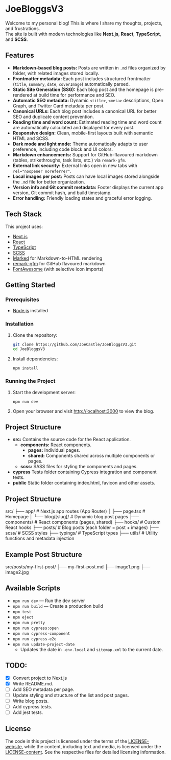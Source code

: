 # JoeBloggsV3

Welcome to my personal blog! This is where I share my thoughts, projects, and frustrations.  
The site is built with modern technologies like **Next.js**, **React**, **TypeScript**, and **SCSS**.

## Features

- **Markdown-based blog posts:** Posts are written in `.md` files organized by folder, with related images stored locally.
- **Frontmatter metadata:** Each post includes structured frontmatter (`title`, `summary`, `date`, `coverImage`) automatically parsed.
- **Static Site Generation (SSG):** Each blog post and the homepage is pre-rendered at build time for performance and SEO.
- **Automatic SEO metadata:** Dynamic `<title>`, `<meta>` descriptions, Open Graph, and Twitter Card metadata per post.
- **Canonical URLs:** Each blog post includes a canonical URL for better SEO and duplicate content prevention.
- **Reading time and word count:** Estimated reading time and word count are automatically calculated and displayed for every post.
- **Responsive design:** Clean, mobile-first layouts built with semantic HTML and SCSS.
- **Dark mode and light mode:** Theme automatically adapts to user preference, including code block and UI colors.
- **Markdown enhancements:** Support for GitHub-flavoured markdown (tables, strikethroughs, task lists, etc.) via `remark-gfm`.
- **External link security:** External links open in new tabs with `rel="noopener noreferrer"`.
- **Local images per post:** Posts can have local images stored alongside the `.md` file for better organization.
- **Version info and Git commit metadata:** Footer displays the current app version, Git commit hash, and build timestamp.
- **Error handling:** Friendly loading states and graceful error logging.

## Tech Stack

This project uses:

- [Next.js](https://nextjs.org/)
- [React](https://react.dev/)
- [TypeScript](https://www.typescriptlang.org/)
- [SCSS](https://sass-lang.com/)
- [Marked](https://marked.js.org/) for Markdown-to-HTML rendering
- [remark-gfm](https://github.com/remarkjs/remark-gfm) for GitHub flavoured markdown
- [FontAwesome](https://fontawesome.com/) (with selective icon imports)

## Getting Started

### Prerequisites

- [Node.js](https://nodejs.org/) installed

### Installation

1. Clone the repository:

   ```bash
   git clone https://github.com/JoeCastle/JoeBloggsV3.git
   cd JoeBloggsV3
   ```

3. Install dependencies:
   ```
   npm install
   ```

### Running the Project

1. Start the development server:
   ```
   npm run dev
   ```

2. Open your browser and visit [http://localhost:3000](http://localhost:3000) to view the blog.

## Project Structure

- **src:** Contains the source code for the React application.
  - **components:** React components.
    - **pages:** Individual pages.
    - **shared:** Components shared across multiple components or pages.
  - **scss:** SASS files for styling the components and pages.
- **cypress** Tests folder containing Cypress integration and component tests.
- **public**  Static folder containing index.html, favicon and other assets.

## Project Structure

src/
├── app/                 # Next.js app routes (App Router)
│   ├── page.tsx         # Homepage
│   └── blog/[slug]/     # Dynamic blog post pages
├── components/          # React components (pages, shared)
├── hooks/               # Custom React hooks
├── posts/               # Blog posts (each folder = post + images)
├── scss/                # SCSS styles
├── typings/             # TypeScript types
├── utils/               # Utility functions and metadata injection

## Example Post Structure

src/posts/my-first-post/
├── my-first-post.md
├── image1.png
├── image2.jpg

## Available Scripts

- `npm run dev` — Run the dev server
- `npm run build` — Create a production build
- `npm test`
- `npm eject`
- `npm run pretty`
- `npm run cypress:open`
- `npm run cypress-component`
- `npm run cypress-e2e`
- `npm run update-project-date`
   - Updates the date in `.env.local` and `sitemap.xml` to the current date.

## TODO:

- [x] Convert project to Next.js
- [x] Write README.md.
- [ ] Add SEO metadata per page.
- [ ] Update styling and structure of the list and post pages.
- [ ] Write blog posts.
- [ ] Add cypress tests.
- [ ] Add jest tests.

## License

The code in this project is licensed under the terms of the [LICENSE-website](LICENSE-website), while the content, including text and media, is licensed under the [LICENSE-content](LICENSE-content). See the respective files for detailed licensing information.
